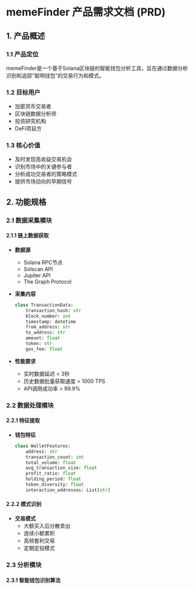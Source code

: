 # memeFinder 产品需求文档 (PRD)

## 1. 产品概述

### 1.1 产品定位
memeFinder是一个基于Solana区块链的智能钱包分析工具，旨在通过数据分析识别和追踪"聪明钱包"的交易行为和模式。

### 1.2 目标用户
- 加密货币交易者
- 区块链数据分析师
- 投资研究机构
- DeFi项目方

### 1.3 核心价值
- 及时发现高收益交易机会
- 识别市场中的关键参与者
- 分析成功交易者的策略模式
- 提供市场动向的早期信号

## 2. 功能规格

### 2.1 数据采集模块

#### 2.1.1 链上数据获取
- **数据源**
  - Solana RPC节点
  - Solscan API
  - Jupiter API
  - The Graph Protocol

- **采集内容**
  ```python
  class TransactionData:
      transaction_hash: str
      block_number: int
      timestamp: datetime
      from_address: str
      to_address: str
      amount: float
      token: str
      gas_fee: float
  ```

- **性能要求**
  - 实时数据延迟 < 3秒
  - 历史数据批量获取速度 > 1000 TPS
  - API调用成功率 > 99.9%

### 2.2 数据处理模块

#### 2.2.1 特征提取
- **钱包特征**
  ```python
  class WalletFeatures:
      address: str
      transaction_count: int
      total_volume: float
      avg_transaction_size: float
      profit_ratio: float
      holding_period: float
      token_diversity: float
      interaction_addresses: List[str]
  ```

#### 2.2.2 模式识别
- **交易模式**
  - 大额买入后分散卖出
  - 连续小额累积
  - 高频套利交易
  - 定期定投模式

### 2.3 分析模块

#### 2.3.1 智能钱包识别算法 